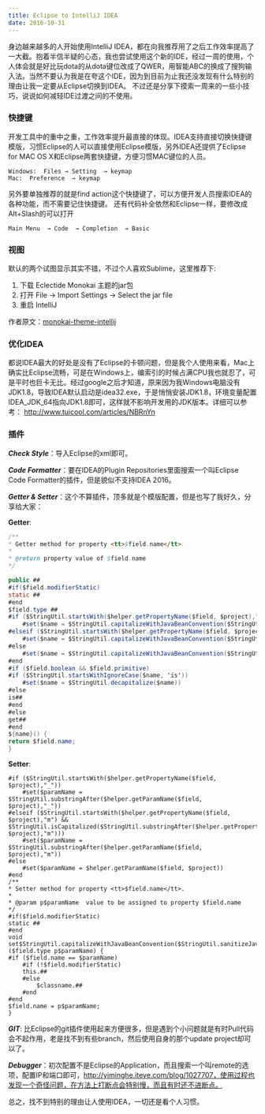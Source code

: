 ```yaml
---
title: Eclipse to IntelliJ IDEA
date: 2016-10-31
---
```


身边越来越多的人开始使用IntelliJ IDEA，都在向我推荐用了之后工作效率提高了一大截。抱着半信半疑的心态，我也尝试使用这个新的IDE，经过一周的使用，个人体会就是好比玩dota的从dota键位改成了QWER，用智能ABC的换成了搜狗输入法。当然不要认为我是在夸这个IDE，因为到目前为止我还没发现有什么特别的理由让我一定要从Eclipse切换到IDEA。
不过还是分享下摸索一周来的一些小技巧，说说如何减轻IDE过渡之间的不使用。

### 快捷键

开发工具中的重中之重，工作效率提升最直接的体现。IDEA支持直接切换快捷键模版，习惯Eclipse的人可以直接使用Eclipse模版，另外IDEA还提供了Eclipse for MAC OS X和Eclipse两套快捷键，方便习惯MAC键位的人员。

```
Windows:  Files → Setting  → keymap  
Mac:  Preference  → keymap
```
另外要单独推荐的就是find action这个快捷键了，可以方便开发人员搜索IDEA的各种功能，而不需要记住快捷键。
还有代码补全依然和Eclipse一样，要修改成Alt+Slash的可以打开

```
Main Menu  → Code  → Completion  → Basic
```

### 视图
默认的两个试图显示其实不错，不过个人喜欢Sublime，这里推荐下:

1. 下载  Eclectide Monokai   主题的jar包
2. 打开 File → Import Settings → Select the jar file
3. 重启 IntelliJ

作者原文：[monokai-theme-intellij](https://darekkay.com/2014/11/23/monokai-theme-intellij/)

### 优化IDEA

都说IDEA最大的好处是没有了Eclipse的卡顿问题，但是我个人使用来看，Mac上确实比Eclipse流畅，可是在Windows上，编索引的时候占满CPU我也就忍了，可是平时也巨卡无比。经过google之后才知道，原来因为我Windows电脑没有JDK1.8，导致IDEA默认启动是idea32.exe，于是悄悄安装JDK1.8，环境变量配置 IDEA_JDK_64指向JDK1.8即可，这样就不影响开发用的JDK版本。详细可以参考： http://www.tuicool.com/articles/NBRnYn

### 插件

***Check Style***：导入Eclipse的xml即可。

***Code Formatter***：要在IDEA的Plugin Repositories里面搜索一个叫Eclipse Code Formatter的插件，但是貌似不支持IDEA 2016。

***Getter & Setter***：这个不算插件，顶多就是个模版配置，但是也写了我好久，分享给大家：

**Getter**:

```java
/**
* Getter method for property <tt>$field.name</tt>.
*
* @return property value of $field.name
*/

public ##
#if($field.modifierStatic)
static ##
#end
$field.type ##
#if ($StringUtil.startsWith($helper.getPropertyName($field, $project),"_"))
    #set($name = $StringUtil.capitalizeWithJavaBeanConvention($StringUtil.sanitizeJavaIdentifier($StringUtil.substringAfter($helper.getPropertyName($field, $project),"_"))))
#elseif ($StringUtil.startsWith($helper.getPropertyName($field, $project),"m") && $StringUtil.isCapitalized($StringUtil.substringAfter($helper.getPropertyName($field, $project),"m")))
    #set($name = $StringUtil.capitalizeWithJavaBeanConvention($StringUtil.sanitizeJavaIdentifier($StringUtil.substringAfter($helper.getPropertyName($field, $project),"m"))))
#else
    #set($name = $StringUtil.capitalizeWithJavaBeanConvention($StringUtil.sanitizeJavaIdentifier($helper.getPropertyName($field, $project))))
#end
#if ($field.boolean && $field.primitive)
#if ($StringUtil.startsWithIgnoreCase($name, 'is'))
    #set($name = $StringUtil.decapitalize($name))
#else
is##
#end
#else
get##
#end
${name}() {
return $field.name;
}
```

**Setter**:

```
#if ($StringUtil.startsWith($helper.getPropertyName($field, $project),"_"))
    #set($paramName = $StringUtil.substringAfter($helper.getParamName($field, $project),"_"))
#elseif ($StringUtil.startsWith($helper.getPropertyName($field, $project),"m") && $StringUtil.isCapitalized($StringUtil.substringAfter($helper.getPropertyName($field, $project),"m")))
    #set($paramName = $StringUtil.substringAfter($helper.getParamName($field, $project),"m"))
#else
    #set($paramName = $helper.getParamName($field, $project))
#end
/**
* Setter method for property <tt>$field.name</tt>.
*
* @param p$paramName  value to be assigned to property $field.name
*/
#if($field.modifierStatic)
static ##
#end
void set$StringUtil.capitalizeWithJavaBeanConvention($StringUtil.sanitizeJavaIdentifier($paramName))($field.type p$paramName) {
#if ($field.name == $paramName)
    #if (!$field.modifierStatic)
    this.##
    #else
        $classname.##
    #end
#end
$field.name = p$paramName;
}
```
***GIT***: 比Eclipse的git插件使用起来方便很多，但是遇到个小问题就是有时Pull代码会不起作用，老是找不到有些branch，然后使用自身的那个update project却可以了。

***Debugger***：初次配置不是Eclipse的Application，而且搜索一个叫remote的选项，配置IP和端口即可，http://yiminghe.iteye.com/blog/1027707，使用过程也发现一个奇怪问题，在方法上打断点会特别慢，而且有时还不进断点。

总之，找不到特别的理由让人使用IDEA，一切还是看个人习惯。
	
	
	